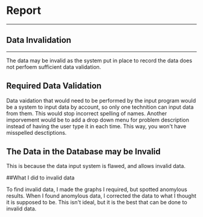 Report
======
------------------
## Data Invalidation

------------------
The data may be invalid as the system put in place to record the data does not perfoem sufficient data validation.

## Required Data Validation

Data vaidation that would need to be performed by the input program would be a system to input data by account, so only one technition can input data from them. This would stop incorrect spelling of names. Another imporvement would be to add a drop down menu for problem description instead of having the user type it in each time. This way, you won't have misspelled desctiptions.
 
## The Data in the Database may be Invalid

This is because the data input system is flawed, and allows invalid data.

##What I did to invalid data

To find invalid data, I made the graphs I required, but spotted anomylous results. When I found anomylous data, I corrected the data to what I thought it is supposed to be. This isn't ideal, but it is the best that can be done to invalid data.